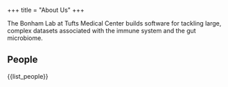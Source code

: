 +++
title = "About Us"
+++

The Bonham Lab at Tufts Medical Center
builds software for tackling large, complex datasets
associated with the immune system and the gut microbiome.

## People

{{list_people}}

